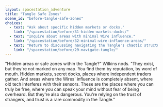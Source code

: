 ```yaml
---
layout: spacestation_adventure
title: "Tangle Safe Zones"
scene_id: "before-tangle-safe-zones"
choices:
  - text: "Ask about specific hidden markets or docks."
    link: "/spacestation/before/31-hidden-markets-docks/"
  - text: "Inquire about areas with minimal Wire influence."
    link: "/spacestation/before/32-minimal-wire-influence-areas/"
  - text: "Return to discussing navigating the Tangle's chaotic structure."
    link: "/spacestation/before/29-navigate-tangle/"
---
```


"Hidden areas or safe zones within the Tangle?" Wilkins nods. "They exist, but they're not marked on any map. You find them by reputation, by word of mouth. Hidden markets, secret docks, places where independent traders gather. And areas where the Wires' influence is completely absent, where old tech interferes with their sensors. These are the places where you can truly be free, where you can speak your mind without fear of being overheard. But they're also dangerous. You're relying on the trust of strangers, and trust is a rare commodity in the Tangle."
